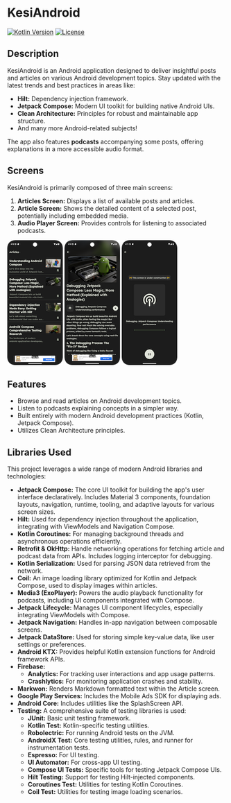 # KesiAndroid

[![Kotlin Version](https://img.shields.io/badge/Kotlin-1.9.0-blue.svg)](https://kotlinlang.org)
[![License](https://img.shields.io/badge/License-Apache%202.0-blue.svg)](https://opensource.org/licenses/Apache-2.0)

## Description

KesiAndroid is an Android application designed to deliver insightful posts and articles on various Android development topics. Stay updated with the latest trends and best practices in areas like:

* **Hilt:** Dependency injection framework.
* **Jetpack Compose:** Modern UI toolkit for building native Android UIs.
* **Clean Architecture:** Principles for robust and maintainable app structure.
* And many more Android-related subjects!

The app also features **podcasts** accompanying some posts, offering explanations in a more accessible audio format.

## Screens

KesiAndroid is primarily composed of three main screens:

1.  **Articles Screen:** Displays a list of available posts and articles.
2.  **Article Screen:** Shows the detailed content of a selected post, potentially including embedded media.
3.  **Audio Player Screen:** Provides controls for listening to associated podcasts.

![](screenshots/Screenshot_20250430_161043.png)
![](screenshots/Screenshot_20250430_161108.png)
![](screenshots/Screenshot_20250430_161126.png)

## Features

* Browse and read articles on Android development topics.
* Listen to podcasts explaining concepts in a simpler way.
* Built entirely with modern Android development practices (Kotlin, Jetpack Compose).
* Utilizes Clean Architecture principles.

## Libraries Used

This project leverages a wide range of modern Android libraries and technologies:

* **Jetpack Compose:** The core UI toolkit for building the app's user interface declaratively. Includes Material 3 components, foundation layouts, navigation, runtime, tooling, and adaptive layouts for various screen sizes.
* **Hilt:** Used for dependency injection throughout the application, integrating with ViewModels and Navigation Compose.
* **Kotlin Coroutines:** For managing background threads and asynchronous operations efficiently.
* **Retrofit & OkHttp:** Handle networking operations for fetching article and podcast data from APIs. Includes logging interceptor for debugging.
* **Kotlin Serialization:** Used for parsing JSON data retrieved from the network.
* **Coil:** An image loading library optimized for Kotlin and Jetpack Compose, used to display images within articles.
* **Media3 (ExoPlayer):** Powers the audio playback functionality for podcasts, including UI components integrated with Compose.
* **Jetpack Lifecycle:** Manages UI component lifecycles, especially integrating ViewModels with Compose.
* **Jetpack Navigation:** Handles in-app navigation between composable screens.
* **Jetpack DataStore:** Used for storing simple key-value data, like user settings or preferences.
* **Android KTX:** Provides helpful Kotlin extension functions for Android framework APIs.
* **Firebase:**
    * **Analytics:** For tracking user interactions and app usage patterns.
    * **Crashlytics:** For monitoring application crashes and stability.
* **Markwon:** Renders Markdown formatted text within the Article screen.
* **Google Play Services:** Includes the Mobile Ads SDK for displaying ads.
* **Android Core:** Includes utilities like the SplashScreen API.
* **Testing:** A comprehensive suite of testing libraries is used:
    * **JUnit:** Basic unit testing framework.
    * **Kotlin Test:** Kotlin-specific testing utilities.
    * **Robolectric:** For running Android tests on the JVM.
    * **AndroidX Test:** Core testing utilities, rules, and runner for instrumentation tests.
    * **Espresso:** For UI testing.
    * **UI Automator:** For cross-app UI testing.
    * **Compose UI Tests:** Specific tools for testing Jetpack Compose UIs.
    * **Hilt Testing:** Support for testing Hilt-injected components.
    * **Coroutines Test:** Utilities for testing Kotlin Coroutines.
    * **Coil Test:** Utilities for testing image loading scenarios.